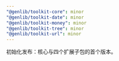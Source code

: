 ```yaml
---
"@genlib/toolkit-core": minor
"@genlib/toolkit-date": minor
"@genlib/toolkit-money": minor
"@genlib/toolkit-tree": minor
"@genlib/toolkit-url": minor
---
```


初始化发布：核心与四个扩展子包的首个版本。
